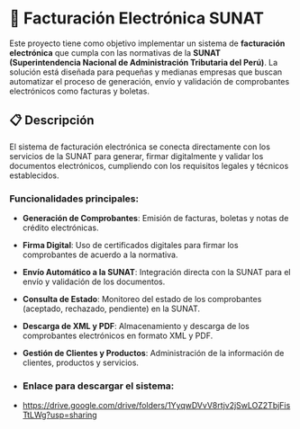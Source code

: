 # 🚀 Facturación Electrónica SUNAT

Este proyecto tiene como objetivo implementar un sistema de **facturación electrónica** que cumpla con las normativas de la **SUNAT (Superintendencia Nacional de Administración Tributaria del Perú)**. La solución está diseñada para pequeñas y medianas empresas que buscan automatizar el proceso de generación, envío y validación de comprobantes electrónicos como facturas y boletas.

## 📋 Descripción

El sistema de facturación electrónica se conecta directamente con los servicios de la SUNAT para generar, firmar digitalmente y validar los documentos electrónicos, cumpliendo con los requisitos legales y técnicos establecidos.

### Funcionalidades principales:
- **Generación de Comprobantes**: Emisión de facturas, boletas y notas de crédito electrónicas.
- **Firma Digital**: Uso de certificados digitales para firmar los comprobantes de acuerdo a la normativa.
- **Envío Automático a la SUNAT**: Integración directa con la SUNAT para el envío y validación de los documentos.
- **Consulta de Estado**: Monitoreo del estado de los comprobantes (aceptado, rechazado, pendiente) en la SUNAT.
- **Descarga de XML y PDF**: Almacenamiento y descarga de los comprobantes electrónicos en formato XML y PDF.
- **Gestión de Clientes y Productos**: Administración de la información de clientes, productos y servicios.

- ### Enlace para descargar el sistema:
- https://drive.google.com/drive/folders/1YyqwDVvV8rtjv2jSwLOZ2TbjFisTtLWg?usp=sharing
